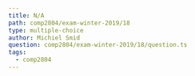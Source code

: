```yaml
---
title: N/A
path: comp2804/exam-winter-2019/18
type: multiple-choice
author: Michiel Smid
question: comp2804/exam-winter-2019/18/question.ts
tags:
  - comp2804
---
```


